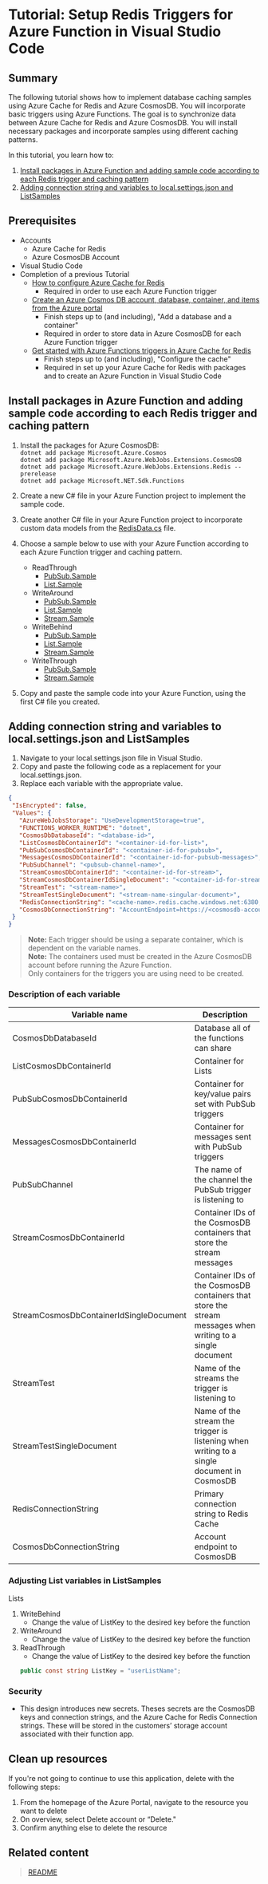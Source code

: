 # Tutorial: Setup Redis Triggers for Azure Function in Visual Studio Code

## Summary
The following tutorial shows how to implement database caching samples using Azure Cache for Redis and Azure CosmosDB. You will incorporate basic triggers using Azure Functions. The goal is to synchronize data between Azure Cache for Redis and Azure CosmosDB. You will install necessary packages and incorporate samples using different caching patterns.

In this tutorial, you learn how to:
1. [Install packages in Azure Function and adding sample code according to each Redis trigger and caching pattern](#install-packages-in-azure-function-and-adding-sample-code-according-to-each-redis-trigger-and-caching-pattern)
2. [Adding connection string and variables to local.settings.json and ListSamples](#adding-connection-string-and-variables-to-local.settings.json-and-listsamples)


## Prerequisites
- Accounts
   - Azure Cache for Redis
   - Azure CosmosDB Account
- Visual Studio Code
- Completion of a previous Tutorial
    - [How to configure Azure Cache for Redis](https://learn.microsoft.com/en-us/azure/azure-cache-for-redis/cache-configure)
        - Required in order to use each Azure Function trigger
    - [Create an Azure Cosmos DB account, database, container, and items from the Azure portal](https://learn.microsoft.com/en-us/azure/cosmos-db/nosql/quickstart-portal)
        - Finish steps up to (and including), "Add a database and a container"
        - Required in order to store data in Azure CosmosDB for each Azure Function trigger
    - [Get started with Azure Functions triggers in Azure Cache for Redis](https://learn.microsoft.com/en-us/azure/azure-cache-for-redis/cache-tutorial-functions-getting-started)
        - Finish steps up to (and including), "Configure the cache"
        - Required in set up your Azure Cache for Redis with packages and to create an Azure Function in Visual Studio Code

## Install packages in Azure Function and adding sample code according to each Redis trigger and caching pattern
1. Install the packages for Azure CosmosDB:\
    `dotnet add package Microsoft.Azure.Cosmos`\
    `dotnet add package Microsoft.Azure.WebJobs.Extensions.CosmosDB`\
    `dotnet add package Microsoft.Azure.WebJobs.Extensions.Redis --prerelease`\
    `dotnet add package Microsoft.NET.Sdk.Functions`
1. Create a new C# file in your Azure Function project to implement the sample code.
1. Create another C# file in your Azure Function project to incorporate custom data models from the [RedisData.cs](Models/RedisData.cs) file.
2. Choose a sample below to use with your Azure Function according to each Azure Function trigger and caching pattern.
    - ReadThrough
        - [PubSub.Sample](ReadThroughSamples/PubSubSample.cs)
        - [List.Sample](ReadThroughSamples/ListSample.cs)
    - WriteAround
        - [PubSub.Sample](WriteAroundSamples/PubSubSample.cs)
        - [List.Sample](WriteAroundSamples/ListSample.cs)
        - [Stream.Sample](WriteAroundSamples/StreamSample.cs)
    - WriteBehind
        - [PubSub.Sample](WriteBehindSamples/PubSubSample.cs)
        - [List.Sample](WriteBehindSamples/ListSample.cs)
        - [Stream.Sample](WriteBehindSamples/StreamSample.cs)
    - WriteThrough
        - [PubSub.Sample](WriteThroughSamples/PubSubSample.cs)
        - [Stream.Sample](WriteThroughSamples/StreamSample.cs)

3. Copy and paste the sample code into your Azure Function, using the first C# file you created.

## Adding connection string and variables to local.settings.json and ListSamples
1. Navigate to your local.settings.json file in Visual Studio.
2. Copy and paste the following code as a replacement for your local.settings.json.
3. Replace each variable with the appropriate value.
 ```json
{
  "IsEncrypted": false,
  "Values": {
    "AzureWebJobsStorage": "UseDevelopmentStorage=true",
    "FUNCTIONS_WORKER_RUNTIME": "dotnet",
    "CosmosDbDatabaseId": "<database-id>",
    "ListCosmosDbContainerId": "<container-id-for-list>",
    "PubSubCosmosDbContainerId": "<container-id-for-pubsub>",
    "MessagesCosmosDbContainerId": "<container-id-for-pubsub-messages>",
    "PubSubChannel": "<pubsub-channel-name>",
    "StreamCosmosDbContainerId": "<container-id-for-stream>",
    "StreamCosmosDbContainerIdSingleDocument": "<container-id-for-stream-singular-document>",
    "StreamTest": "<stream-name>",
    "StreamTestSingleDocument": "<stream-name-singular-document>",
    "RedisConnectionString": "<cache-name>.redis.cache.windows.net:6380,password=<access-key>,ssl=True,abortConnect=False,tiebreaker=",
    "CosmosDbConnectionString": "AccountEndpoint=https://<cosmosdb-account>.documents.azure.com:443/;AccountKey=<access-key>;"
  }
}
 ```
> **Note:**
> Each trigger should be using a separate container, which is dependent on the variable names.\
> **Note:**
> The containers used must be created in the Azure CosmosDB account before running the Azure Function.\
> Only containers for the triggers you are using need to be created.

 ### Description of each variable
| Variable name                           | Description                                                                                               |
|-----------------------------------------|-----------------------------------------------------------------------------------------------------------|
| CosmosDbDatabaseId                      | Database all of the functions can share                                                                   |
| ListCosmosDbContainerId                 | Container for Lists                                                                                       |
| PubSubCosmosDbContainerId               | Container for key/value pairs set with PubSub triggers                                                    |
| MessagesCosmosDbContainerId             | Container for messages sent with PubSub triggers                                                          |
| PubSubChannel                           | The name of the channel the PubSub trigger is listening to                                                |
| StreamCosmosDbContainerId               | Container IDs of the CosmosDB containers that store the stream messages                                   |
| StreamCosmosDbContainerIdSingleDocument | Container IDs of the CosmosDB containers that store the stream messages when writing to a single document |
| StreamTest                              | Name of the streams the trigger is listening to                                                           |
| StreamTestSingleDocument                | Name of the stream the trigger is listening when writing to a single document in CosmosDB                 |
| RedisConnectionString                   | Primary connection string to Redis Cache                                                                  |
| CosmosDbConnectionString                | Account endpoint to CosmosDB                                                                              |


### Adjusting List variables in ListSamples
Lists 
1.	WriteBehind
    - Change the value of ListKey to the desired key before the function 
2.	WriteAround 
    - Change the value of ListKey to the desired key before the function 
3. ReadThrough
    - Change the value of ListKey to the desired key before the function
    ```csharp
    public const string ListKey = "userListName";
    ```


### Security
* This design introduces new secrets. Theses secrets are the CosmosDB keys and connection strings, and the Azure Cache for Redis Connection strings. These will be stored in the customers’ storage account associated with their function app.

## Clean up resources

If you're not going to continue to use this application, delete
<resources> with the following steps:

1. From the homepage of the Azure Portal, navigate to the resource you want to delete
2. On overview, select Delete account or “Delete."
3. Confirm anything else to delete the resource


## Related content

> [README](README.md)



